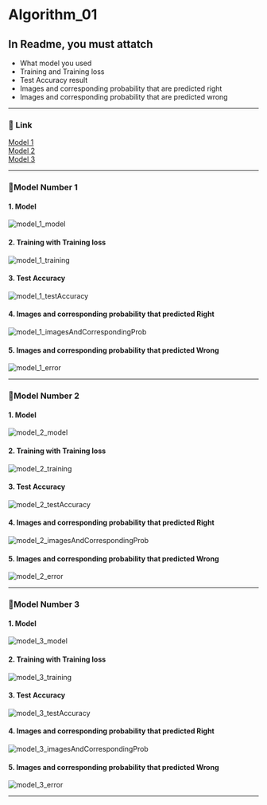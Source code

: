 # Algorithm_01

## In Readme, you must attatch
 - What model you used
 - Training and Training loss 
 - Test Accuracy result
 - Images and corresponding probability that are predicted right
 - Images and corresponding probability that are predicted wrong 
 - - -
 ### 🔷 Link
 [Model 1](#model_number_1)  
 [Model 2](#model_number_2)  
 [Model 3](#model_number_3)  
 
 - - -
### 🔹Model Number 1 
#### 1. Model
![model_1_model](https://user-images.githubusercontent.com/33649813/121444690-ef484600-c9ca-11eb-97a1-becfe9f2a645.png)

#### 2. Training with Training loss 
![model_1_training](https://user-images.githubusercontent.com/33649813/121444741-0129e900-c9cb-11eb-9081-d10b2ae8e19e.png)
#### 3. Test Accuracy
![model_1_testAccuracy](https://user-images.githubusercontent.com/33649813/121444773-0e46d800-c9cb-11eb-8e52-fe96cd062804.png)
#### 4. Images and corresponding probability that predicted Right 
![model_1_imagesAndCorrespondingProb](https://user-images.githubusercontent.com/33649813/121444794-1a329a00-c9cb-11eb-8acf-b358e188c9c5.png)
#### 5. Images and corresponding probability that predicted Wrong
![model_1_error](https://user-images.githubusercontent.com/33649813/121444819-274f8900-c9cb-11eb-862f-80c959c80c5f.png)
- - -

### 🔹Model Number 2
#### 1. Model
![model_2_model](https://user-images.githubusercontent.com/33649813/121445067-afce2980-c9cb-11eb-83e0-bcc6a88ccb32.png)

#### 2. Training with Training loss 
![model_2_training](https://user-images.githubusercontent.com/33649813/121445052-a644c180-c9cb-11eb-98be-73032814c271.png)
#### 3. Test Accuracy
![model_2_testAccuracy](https://user-images.githubusercontent.com/33649813/121445033-9dec8680-c9cb-11eb-810c-417d6b5cfc5c.png)
#### 4. Images and corresponding probability that predicted Right 
![model_2_imagesAndCorrespondingProb](https://user-images.githubusercontent.com/33649813/121445014-94631e80-c9cb-11eb-96f9-fc2b99d76bf4.png)
#### 5. Images and corresponding probability that predicted Wrong
![model_2_error](https://user-images.githubusercontent.com/33649813/121444991-89a88980-c9cb-11eb-973f-bdb9e8b7bca9.png)

- - -


### 🔹Model Number 3
#### 1. Model
![model_3_model](https://user-images.githubusercontent.com/33649813/121445257-12272a00-c9cc-11eb-87d7-393f1aca9670.png)

#### 2. Training with Training loss 
![model_3_training](https://user-images.githubusercontent.com/33649813/121445279-1b17fb80-c9cc-11eb-91b5-9550c2621122.png)
#### 3. Test Accuracy
![model_3_testAccuracy](https://user-images.githubusercontent.com/33649813/121445286-20754600-c9cc-11eb-9475-5d7e1c76e36a.png)
#### 4. Images and corresponding probability that predicted Right 
![model_3_imagesAndCorrespondingProb](https://user-images.githubusercontent.com/33649813/121445295-25d29080-c9cc-11eb-9276-b61df3f63c4b.png)
#### 5. Images and corresponding probability that predicted Wrong
![model_3_error](https://user-images.githubusercontent.com/33649813/121445315-2e2acb80-c9cc-11eb-9a8b-7210cd9679e6.png)

- - -
